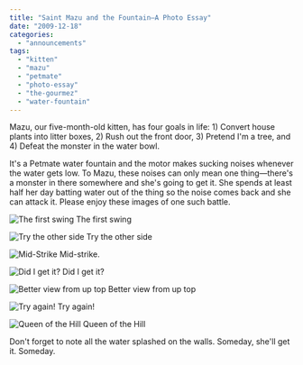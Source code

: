 ```yaml
---
title: "Saint Mazu and the Fountain—A Photo Essay"
date: "2009-12-18"
categories:
  - "announcements"
tags:
  - "kitten"
  - "mazu"
  - "petmate"
  - "photo-essay"
  - "the-gourmez"
  - "water-fountain"
---
```


Mazu, our five-month-old kitten, has four goals in life: 1) Convert house plants into litter boxes, 2) Rush out the front door, 3) Pretend I'm a tree, and 4) Defeat the monster in the water bowl.

It's a Petmate water fountain and the motor makes sucking noises whenever the water gets low. To Mazu, these noises can only mean one thing—there's a monster in there somewhere and she's going to get it. She spends at least half her day batting water out of the thing so the noise comes back and she can attack it. Please enjoy these images of one such battle.




<div class="caption">

![The first swing](http://s3.amazonaws.com/thegourmez-wpmedia/2009/12/mazufountain-003-300x200.jpg "mazufountain-003") The first swing</div>





<div class="caption">

![Try the other side](http://s3.amazonaws.com/thegourmez-wpmedia/2009/12/mazufountain-012-200x300.jpg "mazufountain-012") Try the other side</div>





<div class="caption">

![Mid-Strike](http://s3.amazonaws.com/thegourmez-wpmedia/2009/12/mazufountain-007-256x300.jpg "mazufountain-007") Mid-strike.</div>





<div class="caption">

![Did I get it?](http://s3.amazonaws.com/thegourmez-wpmedia/2009/12/mazufountain-006-300x295.jpg "mazufountain-006") Did I get it?</div>





<div class="caption">

![Better view from up top](http://s3.amazonaws.com/thegourmez-wpmedia/2009/12/mazufountain-008-265x300.jpg "mazufountain-008") Better view from up top</div>





<div class="caption">

![Try again!](http://s3.amazonaws.com/thegourmez-wpmedia/2009/12/mazufountain-002-300x200.jpg "mazufountain-002") Try again!</div>





<div class="caption">

![Queen of the Hill](http://s3.amazonaws.com/thegourmez-wpmedia/2009/12/mazufountain-016-200x300.jpg "mazufountain-016") Queen of the Hill</div>


Don't forget to note all the water splashed on the walls. Someday, she'll get it. Someday.
